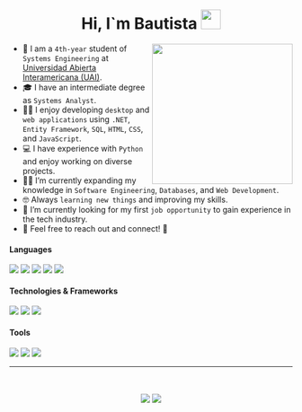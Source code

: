 <h1 align="center">Hi, I`m Bautista <img src="https://media.giphy.com/media/hvRJCLFzcasrR4ia7z/giphy.gif" width="35"></h1>


<picture> <img align="right" src="https://github.com/7oSkaaa/7oSkaaa/blob/main/Images/Right_Side.gif?raw=true" width = 250px></picture>

- :school: I am a `4th-year` student of `Systems Engineering` at [Universidad Abierta Interamericana (UAI)](https://www.uai.edu.ar/).
- :mortar_board: I have an intermediate degree as `Systems Analyst`.
- :technologist: I enjoy developing `desktop` and `web applications` using `.NET`, `Entity Framework`, `SQL`, `HTML`, `CSS`, and `JavaScript`.
- :computer: I have experience with `Python` and enjoy working on diverse projects.
- :student: I’m currently expanding my knowledge in `Software Engineering`, `Databases`, and `Web Development`.
- :nerd_face: Always `learning new things` and improving my skills.
- :thinking: I’m currently looking for my first `job opportunity` to gain experience in the tech industry.
- :speech_balloon: Feel free to reach out and connect! 🚀

<h4> Languages </h4>
<span> 
  <img src="https://img.shields.io/badge/C%23-239120?style=for-the-badge&logo=csharp&logoColor=white">
  <img src="https://img.shields.io/badge/SQL-4479A1?style=for-the-badge&logo=sql&logoColor=white">
  <img src="https://img.shields.io/badge/Python-3776AB?style=for-the-badge&logo=python&logoColor=white">
  <img src="https://img.shields.io/badge/HTML5-E34F26?style=for-the-badge&logo=html5&logoColor=white">
  <img src="https://img.shields.io/badge/CSS3-1572B6?style=for-the-badge&logo=css3&logoColor=white">
</span>

<h4> Technologies & Frameworks </h4>
<span> 
  <img src="https://img.shields.io/badge/.NET-512BD4?style=for-the-badge&logo=dotnet&logoColor=white">
  <img src="https://img.shields.io/badge/Entity%20Framework-512BD4?style=for-the-badge&logo=ef&logoColor=white">
  <img src="https://img.shields.io/badge/Windows%20Forms-0078D6?style=for-the-badge&logo=windows&logoColor=white">
</span>

<h4> Tools </h4>
<span> 
  <img src="https://img.shields.io/badge/Visual%20Studio-5C2D91?style=for-the-badge&logo=visualstudio&logoColor=white">
  <img src="https://img.shields.io/badge/Git-F05032?style=for-the-badge&logo=git&logoColor=white">
  <img src="https://img.shields.io/badge/GitHub-181717?style=for-the-badge&logo=github&logoColor=white">
</span>


<hr>
<p align="center">
   <br>
<br>	
<a target="_blank" href="https://www.linkedin.com/in/bautistamarinelliscaglia/"><img src="https://img.shields.io/badge/-LinkedIn-0077B5?style=for-the-badge&logo=Linkedin&logoColor=white"></img></a>
<a target="_blank" href="https://www.instagram.com/bautimarinelli"><img src="https://img.shields.io/badge/Instagram-%23E4405F.svg?style=for-the-badge&logo=Instagram&logoColor=white)"></img></a>
<br>
</p>






